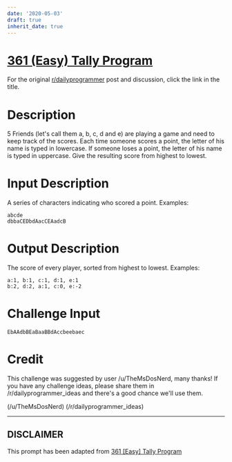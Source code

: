 ```yaml
---
date: '2020-05-03'
draft: true
inherit_date: true
---
```


# [361 (Easy) Tally Program](https://www.reddit.com/r/dailyprogrammer/comments/8jcffg/20180514_challenge_361_easy_tally_program/)

For the original [r/dailyprogrammer](https://www.reddit.com/r/dailyprogrammer/) post and discussion, click the link in the title.

# Description
5 Friends (let's call them a, b, c, d and e) are playing a game and need to keep track of the scores. Each time someone scores a point, the letter of his name is typed in lowercase. If someone loses a point, the letter of his name is typed in uppercase. Give the resulting score from highest to lowest.

# Input Description
A series of characters indicating who scored a point. Examples:


```
abcde
dbbaCEDbdAacCEAadcB
```
# Output Description
The score of every player, sorted from highest to lowest. Examples:


```
a:1, b:1, c:1, d:1, e:1
b:2, d:2, a:1, c:0, e:-2
```
# Challenge Input

```
EbAAdbBEaBaaBBdAccbeebaec
```
# Credit
This challenge was suggested by user /u/TheMsDosNerd, many thanks! If you have any challenge ideas, please share them in /r/dailyprogrammer_ideas and there's a good chance we'll use them.

(/u/TheMsDosNerd)
(/r/dailyprogrammer_ideas)

----
## **DISCLAIMER**
This prompt has been adapted from [361 [Easy] Tally Program](https://www.reddit.com/r/dailyprogrammer/comments/8jcffg/20180514_challenge_361_easy_tally_program/
)
